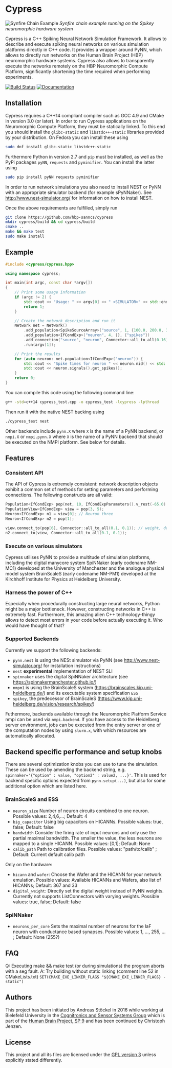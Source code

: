 Cypress
=======

![Synfire Chain Example](https://raw.githubusercontent.com/hbp-sanncs/cypress/master/docs/synfire_result_spikey.png)
*Synfire chain example running on the Spikey neuromorphic hardware system*

Cypress is a C++ Spiking Neural Network Simulation Framework. It allows to describe
and execute spiking neural networks on various simulation platforms directly in
C++ code. It provides a wrapper around PyNN, which allows to directly run networks
on the Human Brain Project (HBP) neuromorphic hardware systems. Cypress also allows
to transparently execute the networks remotely on the HBP Neuromorphic Compute Platform,
significantly shortening the time required when performing experiments.

[![Build Status](https://travis-ci.org/hbp-unibi/cypress.svg?branch=master)](https://travis-ci.org/hbp-unibi/cypress) [![Documentation](https://img.shields.io/badge/docs-doxygen-blue.svg)](https://hbp-unibi.github.io/cypress/index.html)

Installation
------------

Cypress requires a C++14 compliant compiler such as GCC 4.9 and CMake in version 3.0 (or later). In order to run Cypress applications on the Neuromorphic Compute Platform, they must be statically linked. To this end you should install the `glibc-static` and `libstdc++-static` libraries provided by your distribution. On Fedora you can install these using
```bash
sudo dnf install glibc-static libstdc++-static
```

Furthermore Python in version 2.7 and `pip` must be installed, as well as the PyPi packages `pyNN`, `requests` and `pyminifier`. You can install the latter using
```bash
sudo pip install pyNN requests pyminifier
```

In order to run network simulations you also need to install NEST or PyNN with an appropriate simulator backend (for example sPyNNaker). See http://www.nest-simulator.org/ for information on how to install NEST.

Once the above requirements are fulfilled, simply run
```bash
git clone https://github.com/hbp-sanncs/cypress
mkdir cypress/build && cd cypress/build
cmake ..
make && make test
sudo make install
```

Example
-------

```c++
#include <cypress/cypress.hpp>

using namespace cypress;

int main(int argc, const char *argv[])
{
    // Print some usage information
    if (argc != 2) {
        std::cout << "Usage: " << argv[0] << " <SIMULATOR>" << std::endl;
        return 1;
    }

    // Create the network description and run it
    Network net = Network()
        .add_population<SpikeSourceArray>("source", 1, {100.0, 200.0, 300.0})
        .add_population<IfCondExp>("neuron", 4, {}, {"spikes"})
        .add_connection("source", "neuron", Connector::all_to_all(0.16))
        .run(argv[1]);

    // Print the results
    for (auto neuron: net.population<IfCondExp>("neuron")) {
        std::cout << "Spike times for neuron " << neuron.nid() << std::endl;
        std::cout << neuron.signals().get_spikes();
    }
    return 0;
}
```

You can compile this code using the following command line:
```bash
g++ -std=c++14 cypress_test.cpp -o cypress_test -lcypress -lpthread
```
Then run it with the native NEST backing using
```bash
./cypress_test nest
```
Other backends include `pynn.X` where `X` is the name of a PyNN backend, or
`nmpi.X` or `nmpi.pynn.X` where `X` is the name of a PyNN backend that should
be executed on the NMPI platform. See below for details.

Features
--------

### Consistent API

The API of Cypress is extremely consistent: network description objects exhibit a common
set of methods for setting parameters and performing connections. The following constructs
are all valid:

```c++
Population<IfCondExp> pop(net, 10, IfCondExpParameters().v_rest(-65.0).v_thresh(-40.0));
PopulationView<IfCondExp> view = pop(3, 5);
Neuron<IfCondExp> n1 = view[0]; // Neuron three
Neuron<IfCondExp> n2 = pop[1];

view.connect_to(pop[6], Connector::all_to_all(0.1, 0.1)); // weight, delay
n2.connect_to(view, Connector::all_to_all(0.1, 0.1));
```

### Execute on various simulators

Cypress utilises PyNN to provide a multitude of simulation platforms, including the
digital manycore system SpiNNaker (early codename NM-MC1) developed at the University of Manchester and the
analogue physical model system BrainScaleS (early codename NM-PM1) developed at the Kirchhoff Institute for Physics
at Heidelberg University.

### Harness the power of C++

Especially when procedurally constructing large neural networks, Python might be
a major bottleneck. However, constructing networks in C++ is extremely fast. Furthermore,
this amazing alien C++ technology-thingy allows to detect most errors in your code before actually
executing it. Who would have thought of that?

### Supported Backends

Currently we support the following backends:
 * `pynn.nest` is using the NESt simulator via PyNN (see http://www.nest-simulator.org/ for installation instructions) 
 * `nest` **experimental** implementation of NEST SLI 
 * `spinnaker` uses the digital SpiNNaker architecture (see https://spinnakermanchester.github.io/)
 * `nmpm1` is using the BrainScaleS system (https://brainscales.kip.uni-heidelberg.de/) and its executable system specification `ESS`
 * `spikey`, the predecessor of BrainScaleS (https://www.kip.uni-heidelberg.de/vision/research/spikey/)

Futhermore, backends available through the Neuromorphic Platform Service nmpi can be used via `nmpi.backend`. If you have access to the Heidelberg server environment, jobs can be executed from the entry server or one of the computation nodes by using `slurm.x`, with which resources are automatically allocated. 

Backend specific performance and setup knobs
------------
There are several optimization knobs you can use to tune the simulation. These can be used by amending the backend string, e.g. ```spinnaker='{"option" : value, "option2" : value2, ...}'```. This is used for backend specific options expected from ```pynn.setup(...)```, but also for some additional option which are listed here.

### BrainScaleS and ESS
 * `neuron_size` Number of neuron circuits combined to one neuron. Possible values: 2,4,6,...; Default: 4
 * `big_capacitor`  Using big capacitors on HICANNs. Possible values: true, false; Default: false
 * `bandwidth`  Consider the firing rate of input neurons and only use the partial maximal bandwidth. The smaller the value, the less neurons are mapped to a single HICANN. Possible values: [0,1]; Default: None
 * `calib_path` Path to calibration files. Possible values: "path/to/calib" ; Default: Current default calib path

Only on the hardware:
 * `hicann` and `wafer`:  Choose the Wafer and the HICANN for your network emulation. Possible values: Available HICANNs and Wafers, also list of HICANNs; Default: 367 and 33
 * `digital_weight`:  Directly set the digital weight instead of PyNN weights. Currently not supports ListConnectors with varying weights. Possible values: true, false; Default: false

### SpiNNaker
 * `neurons_per_core` Sets the maximal number of neurons for the IaF neuron with conductance based synapses. Possible values: 1, ..., 255, ... ; Default: None (255?)

FAQ
------------

Q: Executing make && make test (or during simulations) the program aborts with a seg fault.
A: Try building without static linking (comment line 52 in CMakeLists.txt) ```SET(CMAKE_EXE_LINKER_FLAGS "${CMAKE_EXE_LINKER_FLAGS} -static")```

## Authors

This project has been initiated by Andreas Stöckel in 2016 while working
at Bielefeld University in the [Cognitronics and Sensor Systems Group](http://www.ks.cit-ec.uni-bielefeld.de/) which is
part of the [Human Brain Project, SP 9](https://www.humanbrainproject.eu/neuromorphic-computing-platform) and has been continued by Christoph Jenzen.

## License

This project and all its files are licensed under the
[GPL version 3](http://www.gnu.org/licenses/gpl.txt) unless explicitly stated
differently.
